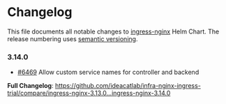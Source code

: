 # Changelog

This file documents all notable changes to [ingress-nginx](https://github.com/ideacatlab/infra-nginx-ingress-trial) Helm Chart. The release numbering uses [semantic versioning](http://semver.org).

### 3.14.0

* [#6469](https://github.com/ideacatlab/infra-nginx-ingress-trial/pull/6469) Allow custom service names for controller and backend

**Full Changelog**: https://github.com/ideacatlab/infra-nginx-ingress-trial/compare/ingress-nginx-3.13.0...ingress-nginx-3.14.0
